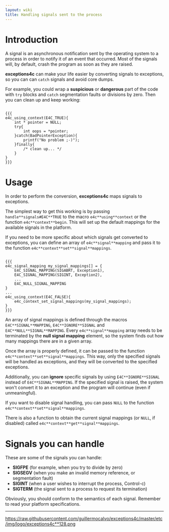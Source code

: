 ```yaml
---
layout: wiki
title: Handling signals sent to the process
---
```


# Introduction

A signal is an asynchronous notification sent by the operating system to a process in order to notify it of an event that occurred. Most of the signals will, by default, crash the program as soon as they are raised.

**exceptions4c** can make your life easier by converting signals to exceptions, so you can can `catch` signals and avoid core dumps.

For example, you could wrap a **suspicious** or **dangerous** part of the code with `try` blocks and `catch` segmentation faults or divisions by zero. Then you can clean up and keep working:

```

{{{
e4c_using_context(E4C_TRUE){
    int * pointer = NULL;
    try{
        int oops = *pointer;
    }catch(BadPointerException){
        printf("No problem ;-)");
    }finally{
        /* clean up... */
    }
}
}}}

```

# Usage

In order to perform the conversion, **exceptions4c** maps signals to exceptions.

The simplest way to get this working is by passing `handle**signals#E4C**TRUE` to the macro `e4c**using**context` or the function `e4c**context**begin`. This will set up the default mappings for the available signals in the platform.

If you need to be more specific about which signals get converted to exceptions, you can define an array of `e4c**signal**mapping` and pass it to the function `e4c**context**set**signal**mappings`.

```

{{{
e4c_signal_mapping my_signal_mappings[] = {
    E4C_SIGNAL_MAPPING(SIGABRT, Exception1),
    E4C_SIGNAL_MAPPING(SIGINT, Exception2),
    ...
    E4C_NULL_SIGNAL_MAPPING
}
...
e4c_using_context(E4C_FALSE){
    e4c_context_set_signal_mappings(my_signal_mappings);
}
}}}

```

An array of signal mappings is defined through the macros `E4C**SIGNAL**MAPPING`, `E4C**IGNORE**SIGNAL` and `E4C**NULL**SIGNAL**MAPPING`. Every `e4c**signal**mapping` array needs to be terminated by the **null signal mapping** element, so the system finds out how many mappings there are in a given array.

Once the array is properly defined, it can be passed to the function `e4c**context**set**signal**mappings`. This way, only the specified signals will be handled as exceptions, and they will be converted to the specified exceptions.

Additionally, you can **ignore** specific signals by using `E4C**IGNORE**SIGNAL` instead of `E4C**SIGNAL**MAPPING`. If the specified signal is raised, the system won't convert it to an exception and the program will continue (even if unmeaningful).

If you want to disable signal handling, you can pass `NULL` to the function `e4c**context**set**signal**mappings`.

There is also a function to obtain the current signal mappings (or `NULL`, if disabled) called `e4c**context**get**signal**mappings`.

# Signals you can handle

These are some of the signals you can handle:
 - **SIGFPE** (for example, when you try to divide by zero)
 - **SIGSEGV** (when you make an invalid memory reference, or segmentation fault)
 - **SIGINT** (when a user wishes to interrupt the process, Control-c)
 - **SIGTERM** (the signal sent to a process to request its termination)

Obviously, you should conform to the semantics of each signal. Remember to read your platform specifications.

----

<https://raw.githubusercontent.com/guillermocalvo/exceptions4c/master/etc/img/logo/exceptions4c**128.png>
